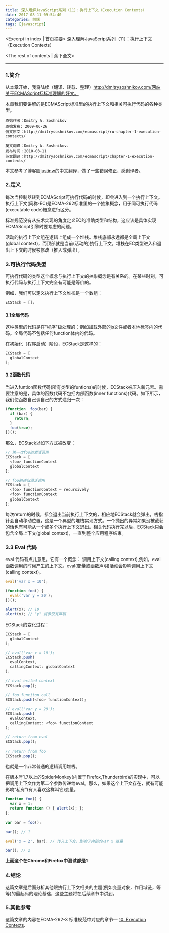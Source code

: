 ```yaml
---
title: 深入理解JavaScript系列（11）：执行上下文（Execution Contexts）
date: 2017-08-11 09:54:40
categories: 前端
tags: [javascript]
---
```

<Excerpt in index | 首页摘要> 
深入理解JavaScript系列（11）：执行上下文（Execution Contexts）
<!-- more -->
<The rest of contents | 余下全文>

-----

### 1.简介
从本章开始，我将陆续（翻译、转载、整理）http://dmitrysoshnikov.com/网站关于ECMAScript标标准理解的好文。

本章我们要讲解的是ECMAScript标准里的执行上下文和相关可执行代码的各种类型。

```
原始作者：Dmitry A. Soshnikov
原始发布: 2009-06-26
俄文原文：http://dmitrysoshnikov.com/ecmascript/ru-chapter-1-execution-contexts/

英文翻译：Dmitry A. Soshnikov.
发布时间：2010-03-11
英文翻译：http://dmitrysoshnikov.com/ecmascript/chapter-1-execution-contexts/
```
本文参考了博客园[justinw](http://www.cnblogs.com/justinw/archive/2010/04/16/1713086.html)的中文翻译，做了一些错误修正，感谢译者。


### 2.定义
每次当控制器转到ECMAScript可执行代码的时候，即会进入到一个执行上下文。执行上下文(简称-EC)是ECMA-262标准里的一个抽象概念，用于同可执行代码(executable code)概念进行区分。

标准规范没有从技术实现的角度定义EC的准确类型和结构，这应该是具体实现ECMAScript引擎时要考虑的问题。

活动的执行上下文组在逻辑上组成一个堆栈。堆栈底部永远都是全局上下文(global context)，而顶部就是当前(活动的)执行上下文。堆栈在EC类型进入和退出上下文的时候被修改（推入或弹出）。


### 3.可执行代码类型
可执行代码的类型这个概念与执行上下文的抽象概念是有关系的。在某些时刻，可执行代码与执行上下文完全有可能是等价的。

例如，我们可以定义执行上下文堆栈是一个数组：

```javascript
ECStack = [];
```

#### 3.1全局代码

这种类型的代码是在"程序"级处理的：例如加载外部的js文件或者本地<script></script>标签内的代码。全局代码不包括任何function体内的代码。

在初始化（程序启动）阶段，ECStack是这样的：

```javascript
ECStack = [
  globalContext
];
```

#### 3.2函数代码
当进入funtion函数代码(所有类型的funtions)的时候，ECStack被压入新元素。需要注意的是，具体的函数代码不包括内部函数(inner functions)代码。如下所示，我们使函数自己调自己的方式递归一次：

```javascript
(function  foo(bar) {
  if (bar) {
    return;
  }
  foo(true);
})();
```

那么，ECStack以如下方式被改变：

```javascript
// 第一次foo的激活调用
ECStack = [
  <foo> functionContext
  globalContext
];
 
// foo的递归激活调用
ECStack = [
  <foo> functionContext – recursively
  <foo> functionContext
  globalContext
];
```

每次return的时候，都会退出当前执行上下文的，相应地ECStack就会弹出，栈指针会自动移动位置，这是一个典型的堆栈实现方式。一个抛出的异常如果没被截获的话也有可能从一个或多个执行上下文退出。相关代码执行完以后，ECStack只会包含全局上下文(global context)，一直到整个应用程序结束。

### 3.3 Eval 代码
eval 代码有点儿意思。它有一个概念： 调用上下文(calling context),例如，eval函数调用的时候产生的上下文。eval(变量或函数声明)活动会影响调用上下文(calling context)。
```javascript
eval('var x = 10');
 
(function foo() {
  eval('var y = 20');
})();
 
alert(x); // 10
alert(y); // "y" 提示没有声明
```

ECStack的变化过程：
```javascript
ECStack = [
  globalContext
];
 
// eval('var x = 10');
ECStack.push(
  evalContext,
  callingContext: globalContext
);
 
// eval exited context
ECStack.pop();
 
// foo funciton call
ECStack.push(<foo> functionContext);
 
// eval('var y = 20');
ECStack.push(
  evalContext,
  callingContext: <foo> functionContext
);
 
// return from eval
ECStack.pop();
 
// return from foo
ECStack.pop();
```

也就是一个非常普通的逻辑调用堆栈。

在版本号1.7以上的SpiderMonkey(内置于Firefox,Thunderbird)的实现中，可以把调用上下文作为第二个参数传递给eval。那么，如果这个上下文存在，就有可能影响“私有”(有人喜欢这样叫它)变量。

```javascript
function foo() {
  var x = 1;
  return function () { alert(x); };
};
 
var bar = foo();
 
bar(); // 1
 
eval('x = 2', bar); // 传入上下文，影响了内部的var x 变量
 
bar(); // 2
```
**上面这个在Chrome和Firefox中测试都是1**

### 4.结论
这篇文章是后面分析其他跟执行上下文相关的主题(例如变量对象，作用域链，等等)的最起码的理论基础，这些主题将在后续章节中讲到。


### 5.其他参考

这篇文章的内容在ECMA-262-3 标准规范中对应的章节— [10. Execution Contexts](http://bclary.com/2004/11/07/#a-10).
